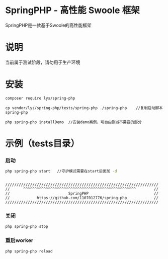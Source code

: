 # SpringPHP - 高性能 Swoole 框架
SpringPHP是一款基于Swoole的高性能框架

# 说明
当前属于测试阶段，请勿用于生产环境

# 安装

```
composer require lys/spring-php

cp vendor/lys/spring-php/tests/spring-php ./spring-php    //复制启动脚本spring-php

php spring-php installDemo  //安装demo案例，可自由删减不需要的部分

```

# 示例（tests目录）

### 启动
```bash
php spring-php start   //守护模式需要在start后面加 -d
```
```

////////////////////////////////////////////////////////////////////
//      ^^^^^^^^^^^^^^^^^^^^^^^^^^^^^^^^^^^^^^^^^^^^^^^^^^        //
//                          SpringPHP                             //
//            https://github.com/1107012776/spring-php            //
////////////////////////////////////////////////////////////////////

```

### 关闭
```bash
php spring-php stop
```

### 重启worker
```bash
php spring-php reload
```


  

